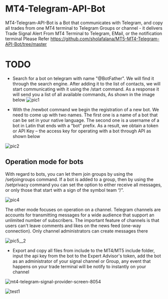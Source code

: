 # MT4-Telegram-API-Bot
MT4-Telegram-API-Bot is a Bot that communicates with Telegram, and copy all trades from one MT4 terminal to Telegram Groups or channel - 
it delivers Trade Signal Alert From MT4 Terminal to Telegram, EMail, or the notification terminal
Please Refer https://github.com/sholafalana/MT5-MT4-Telegram-API-Bot/tree/master
# TODO
* Search for a bot on telegram with name "@BotFather". We will find it through the search engine. After adding it to the list of contacts,
we will start communicating with it using the /start command. As a response it will send you a list of all available commands, As shown in the image below
![pic1](https://user-images.githubusercontent.com/32399318/56162967-1fe7ed00-5fc5-11e9-9555-192c33b34d7f.jpg)


* With the /newbot command we begin the registration of a new bot. We need to come up with two names. The first one is a name of a bot that 
can be set in your native language. The second one is a username of a bot in Latin that ends with a “bot” prefix. As a result, we obtain 
a token or API Key – the access key for operating with a bot through API as shown below

![pic2](https://user-images.githubusercontent.com/32399318/56163370-0d21e800-5fc6-11e9-8481-69861daa4a1e.jpg)

## Operation mode for bots

With regard to bots, you can let them join groups by using the /setjoingroups command. If a bot is added to a group, then by using the /setprivacy command you can set the option to either receive all messages, or only those that start with a sign of the symbol team “/”. 

![pic4](https://user-images.githubusercontent.com/32399318/56163746-05af0e80-5fc7-11e9-801c-362d94e36a4d.jpg)

The other mode focuses on operation on a channel. Telegram channels are accounts for transmitting messages for a wide audience that support an unlimited number of subscribers. The important feature of channels is that users can't leave comments and likes on the news feed (one-way connection). Only channel administrators can create messages there 

![pic5__2](https://user-images.githubusercontent.com/32399318/56163931-8241ed00-5fc7-11e9-99e4-96a879ae0b9a.jpg)


* Export and copy all files from include to the MT4/MT5 include folder, input the api key from the bot to the Expert Advisor's token, add the bot as an administrator of your signal channel or Group, any event that happens on your trade terminal will be notify to instantly on your channel


![mt4-telegram-signal-provider-screen-8054](https://user-images.githubusercontent.com/32399318/56166011-7147aa80-5fcc-11e9-9444-1bcaa574219e.jpg)

![test1](https://user-images.githubusercontent.com/32399318/56165638-63ddf080-5fcb-11e9-9b88-5e9fb94821b6.jpg)










